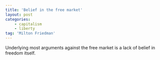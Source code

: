 ```yaml
---
title: 'Belief in the free market'
layout: post
categories:
    - capitalism
    - liberty
tag: 'Milton Friedman'
---
```


Underlying most arguments against the free market is a lack of belief in freedom itself.
